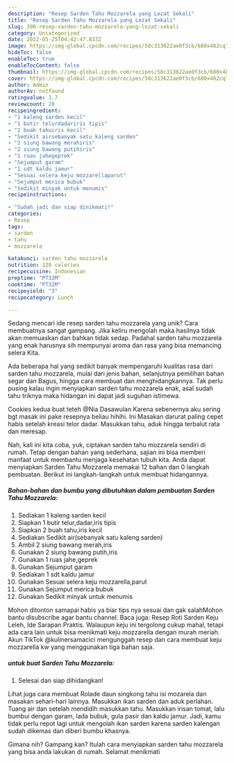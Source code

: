 ```yaml
---
description: "Resep Sarden Tahu Mozzarela yang Lezat Sekali"
title: "Resep Sarden Tahu Mozzarela yang Lezat Sekali"
slug: 390-resep-sarden-tahu-mozzarela-yang-lezat-sekali
category: Uncategorized
date: 2022-05-25T04:42:47.837Z
image: https://img-global.cpcdn.com/recipes/58c313622ae0f3cb/680x482cq70/sarden-tahu-mozzarela-foto-resep-utama.jpg
hideToc: false
enableToc: true
enableTocContent: false
thumbnail: https://img-global.cpcdn.com/recipes/58c313622ae0f3cb/680x482cq70/sarden-tahu-mozzarela-foto-resep-utama.jpg
cover: https://img-global.cpcdn.com/recipes/58c313622ae0f3cb/680x482cq70/sarden-tahu-mozzarela-foto-resep-utama.jpg
author: Admin
authorAv: notfound
ratingvalue: 3.7
reviewcount: 20
recipeingredient:
- "1 kaleng sarden kecil"
- "1 butir telurdadariris tipis"
- "2 buah tahuiris kecil"
- "Sedikit airsebanyak satu kaleng sarden"
- "2 siung bawang merahiris"
- "2 siung bawang putihiris"
- "1 ruas jahegeprek"
- "Sejumput garam"
- "1 sdt kaldu jamur"
- "Sesuai selera keju mozzarellaparut"
- "Sejumput merica bubuk"
- "Sedikit minyak untuk menumis"
recipeinstructions:

- "Sudah jadi dan siap dinikmati!"
categories:
- Resep
tags:
- sarden
- tahu
- mozzarela

katakunci: sarden tahu mozzarela 
nutrition: 128 calories
recipecuisine: Indonesian
preptime: "PT32M"
cooktime: "PT32M"
recipeyield: "3"
recipecategory: Lunch

---
```





Sedang mencari ide resep sarden tahu mozzarela yang unik? Cara membuatnya sangat gampang. Jika keliru mengolah maka hasilnya tidak akan memuaskan dan bahkan tidak sedap. Padahal sarden tahu mozzarela yang enak harusnya sih mempunyai aroma dan rasa yang bisa memancing selera Kita.





Ada beberapa hal yang sedikit banyak mempengaruhi kualitas rasa dari sarden tahu mozzarela, mulai dari jenis bahan, selanjutnya pemilihan bahan segar dan Bagus, hingga cara membuat dan menghidangkannya. Tak perlu pusing kalau ingin menyiapkan sarden tahu mozzarela enak,      asal sudah tahu triknya maka hidangan ini dapat jadi suguhan istimewa.














Cookies kedua buat teteh @Nia Dasawulan Karena sebenernya aku sering bgt masak ini pake resepnya beliau hihihi. Ini Masakan darurat paling cepet habis setelah kreasi telor dadar. Masukkan tahu, aduk hingga terbalut rata dan meresap.






Nah, kali ini kita coba, yuk, ciptakan sarden tahu mozzarela sendiri di rumah. Tetap dengan bahan yang sederhana, sajian ini bisa memberi manfaat untuk membantu menjaga kesehatan tubuh kita. Anda dapat menyiapkan Sarden Tahu Mozzarela memakai 12 bahan dan 0 langkah pembuatan. Berikut ini langkah-langkah untuk membuat hidangannya.

<!--inarticleads1-->

##### Bahan-bahan dan bumbu yang dibutuhkan dalam pembuatan Sarden Tahu Mozzarela:

1. Sediakan 1 kaleng sarden kecil
1. Siapkan 1 butir telur,dadar,iris tipis
1. Siapkan 2 buah tahu,iris kecil
1. Sediakan Sedikit air(sebanyak satu kaleng sarden)
1. Ambil 2 siung bawang merah,iris
1. Gunakan 2 siung bawang putih,iris
1. Gunakan 1 ruas jahe,geprek
1. Gunakan Sejumput garam
1. Sediakan 1 sdt kaldu jamur
1. Gunakan Sesuai selera keju mozzarella,parut
1. Gunakan Sejumput merica bubuk
1. Gunakan Sedikit minyak untuk menumis


Mohon ditonton samapai habis ya biar tips nya sesuai dan gak salahMohon bantu disubscribe agar bantu channel. Baca juga: Resep Roti Sarden Keju Leleh, Ide Sarapan Praktis. Walaupun keju ini tergolong cukup mahal, tetapi ada cara lain untuk bisa menikmati keju mozzarella dengan murah meriah. Akun TikTok @kulinersamacici mengunggah resep dan cara membuat keju mozzarella kw yang menggunakan tiga bahan saja. 

<!--inarticleads2-->

#####  untuk buat Sarden Tahu Mozzarela:


1. Selesai dan siap dihidangkan!

Lihat juga cara membuat Rolade daun singkong tahu isi mozarela dan masakan sehari-hari lainnya. Masukkan ikan sarden dan aduk perlahan. Tuang air dan setelah mendidih masukkan tahu. Masukkan irisan tomat, lalu bumbui dengan garam, lada bubuk, gula pasir dan kaldu jamur. Jadi, kamu tidak perlu repot lagi untuk mengolah ikan sarden karena sarden kalengan sudah dikemas dan diberi bumbu khasnya. 

Gimana nih? Gampang kan? Itulah cara menyiapkan sarden tahu mozzarela yang bisa anda lakukan di rumah. Selamat menikmati
